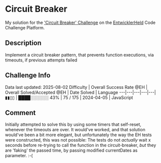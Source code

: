 # Circuit Breaker

My solution for the ['Circuit Breaker' Challenge](https://platform.entwicklerheld.de/challenge/circuit-breaker?technology=JavaScript) on the [EntwicklerHeld](https://platform.entwicklerheld.de/) Code Challenge Platform.

## Description
Implement a circuit breaker pattern, that prevents function executions, via timeouts, if previous attempts failed

## Challenge Info
Data last updated: 2025-08-02
Difficulty | Overall Success Rate @EH | Overall Solved/Accepted @EH | Date Solved | Language
---|---|---|---|---|
▮▮▯▯ | ████░░░░░░ 43% | 75 / 175 | 2024-04-05 | JavaScript

## Comment
Initially attempted to solve this by using some timers that self-reset, whenever the timeouts are over. It would've worked, and that solution would've been a bit more elegant, but unfortunately the way the EH tests were constructed, this was not possible: The tests do not *actually* wait x seconds before re-trying to call the function in the circuit-breaker, *but* they are 'faking' the passed time, by passing modified currentDates as parameter. :-(